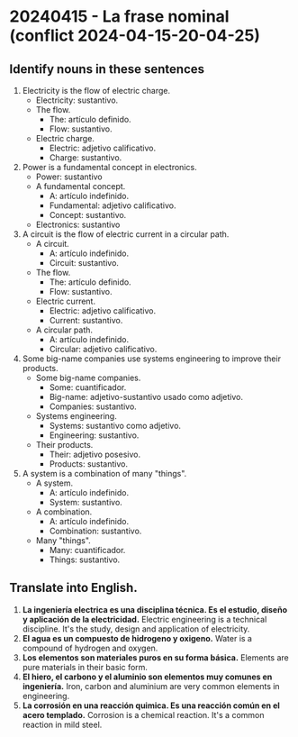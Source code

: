 # 20240415 - La frase nominal (conflict 2024-04-15-20-04-25)

## Identify nouns in these sentences

1. Electricity is the flow of electric charge.
	- Electricity: sustantivo.
	- The flow.
		- The: artículo definido.
		- Flow: sustantivo.
	- Electric charge.
		- Electric: adjetivo calificativo.
		- Charge: sustantivo.
2. Power is a fundamental concept in electronics.
	- Power: sustantivo
	- A fundamental concept.
		- A: artículo indefinido.
		- Fundamental: adjetivo calificativo.
		- Concept: sustantivo.
	- Electronics: sustantivo 
3. A circuit is the flow of electric current in a circular path.
	- A circuit.
		- A: artículo indefinido.
		- Circuit: sustantivo.
	- The flow.
		- The: artículo definido.
		- Flow: sustantivo.
	- Electric current.
		- Electric: adjetivo calificativo.
		- Current: sustantivo.
	- A circular path.
		- A: artículo indefinido.
		- Circular: adjetivo calificativo.
4. Some big-name companies use systems engineering to improve their products.
	- Some big-name companies.
		- Some: cuantificador.
		- Big-name: adjetivo-sustantivo usado como adjetivo.
		- Companies: sustantivo.
	- Systems engineering.
		- Systems: sustantivo como adjetivo.
		- Engineering: sustantivo.
	- Their products.
		- Their: adjetivo posesivo.
		- Products: sustantivo.
5. A system is a combination of many "things".
	- A system.
		- A: artículo indefinido.
		- System: sustantivo.
	- A combination.
		- A: artículo indefinido.
		- Combination: sustantivo.
	- Many "things".
		- Many: cuantificador.
		- Things: sustantivo.

## Translate into English.

1. **La ingeniería electrica es una disciplina técnica. Es el estudio, diseño y aplicación de la electricidad.**
   Electric engineering is a technical discipline. It's the study, design and application of electricity.
2. **El agua es un compuesto de hidrogeno y oxigeno.**
   Water is a compound of hydrogen and oxygen.
3. **Los elementos son materiales puros en su forma básica.**
   Elements are pure materials in their basic form.
4. **El hiero, el carbono y el aluminio son elementos muy comunes en ingeniería.**
   Iron, carbon and aluminium are very common elements in engineering.
5. **La corrosión en una reacción quimica. Es una reacción común en el acero templado.**
   Corrosion is a chemical reaction. It's a common reaction in mild steel.
